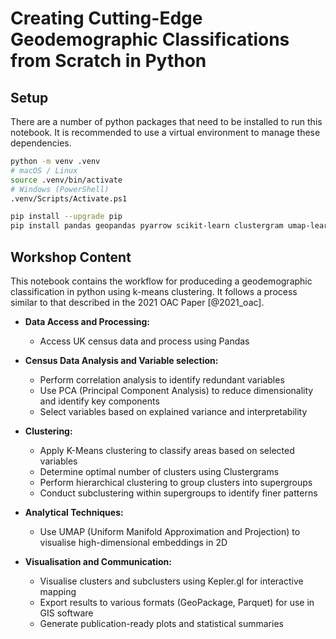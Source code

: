 # Creating Cutting-Edge Geodemographic Classifications from Scratch in Python


## Setup 


There are a number of python packages that need to be installed to run this notebook. It is recommended to use a virtual environment to manage these dependencies.

```bash
python -m venv .venv
# macOS / Linux
source .venv/bin/activate
# Windows (PowerShell)
.venv/Scripts/Activate.ps1

pip install --upgrade pip
pip install pandas geopandas pyarrow scikit-learn clustergram umap-learn seaborn plotly matplotlib numpy keplergl
```

## Workshop Content

This notebook contains the workflow for produceding a geodemographic classification in python using k-means clustering. It follows a process similar to that described in the 2021 OAC Paper [@2021_oac].


* **Data Access and Processing:**
    * Access UK census data and process using Pandas

* **Census Data Analysis and Variable selection:**
    * Perform correlation analysis to identify redundant variables
    * Use PCA (Principal Component Analysis) to reduce dimensionality and identify key components
    * Select variables based on explained variance and interpretability

* **Clustering:**
    * Apply K-Means clustering to classify areas based on selected variables
    * Determine optimal number of clusters using Clustergrams
    * Perform hierarchical clustering to group clusters into supergroups
    * Conduct subclustering within supergroups to identify finer patterns

* **Analytical Techniques:**
    * Use UMAP (Uniform Manifold Approximation and Projection) to visualise high-dimensional embeddings in 2D

* **Visualisation and Communication:**
    * Visualise clusters and subclusters using Kepler.gl for interactive mapping
    * Export results to various formats (GeoPackage, Parquet) for use in GIS software
    * Generate publication-ready plots and statistical summaries
